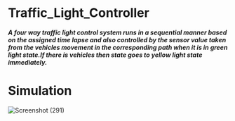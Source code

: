 # Traffic_Light_Controller
***A four way traffic light control system runs in a sequential manner based on the assigned time lapse and also 
controlled by the sensor value taken from the vehicles movement in the corresponding path when it is in green 
light state.If there is vehicles then state goes to yellow light state immediately.***

# Simulation
![Screenshot (291)](https://user-images.githubusercontent.com/109639328/196691083-f09ebc35-2f0e-41f4-9825-b0163bbd2431.png)
